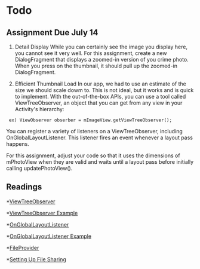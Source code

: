# Todo 

## Assignment Due July 14
1. Detail Display
While you can certainly see the image you display here, you cannot see it very well.
For this assignment, create a new DialogFragment that displays a zoomed-in version of you crime photo. When you press on the thumbnail, it should pull up the zoomed-in DialogFragment.

2. Efficient Thumbnail Load
In our app, we had to use an estimate of the size we should scale dowm to. This is not ideal, but it works and is quick to implement. 
With the out-of-the-box APIs, you can use a tool called ViewTreeObserver, an object that you can get from any view in your Activity's hierarchy:

```	ex) ViewObserver obserber = mImageView.getViewTreeObserver();```	

You can register a variety of listeners on a ViewTreeObserver, including OnGlobalLayoutListener. This listener fires an event whenever a layout pass happens.

For this assignment, adjust your code so that it uses the dimensions of mPhotoView when they are valid and waits until a layout pass before initially calling updatePhotoView().


## Readings

*[ViewTreeObserver](https://developer.android.com/reference/android/view/ViewTreeObserver.html)

*[ViewTreeObserver Example](https://www.codota.com/android/classes/android.view.ViewTreeObserver)

*[OnGlobalLayoutListener](https://developer.android.com/reference/android/view/ViewTreeObserver.OnGlobalLayoutListener.html)

*[OnGlobalLayoutListener Example](http://android-coding.blogspot.ca/2013/02/get-width-and-height-of-view-in.html)

*[FileProvider](https://developer.android.com/reference/android/support/v4/content/FileProvider.html)

*[Setting Up File Sharing](https://developer.android.com/training/secure-file-sharing/setup-sharing.html)

